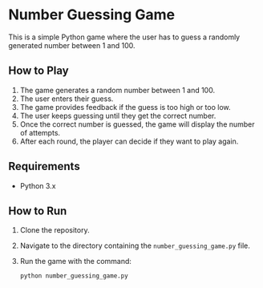 # Number Guessing Game

This is a simple Python game where the user has to guess a randomly generated number between 1 and 100.

## How to Play
1. The game generates a random number between 1 and 100.
2. The user enters their guess.
3. The game provides feedback if the guess is too high or too low.
4. The user keeps guessing until they get the correct number.
5. Once the correct number is guessed, the game will display the number of attempts.
6. After each round, the player can decide if they want to play again.

## Requirements
- Python 3.x

## How to Run
1. Clone the repository.
2. Navigate to the directory containing the `number_guessing_game.py` file.
3. Run the game with the command:

   ```bash
   python number_guessing_game.py
   ```

